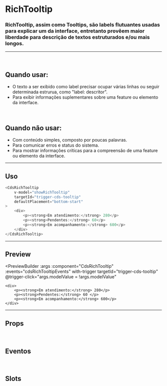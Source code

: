 # RichTooltip

### RichTooltip, assim como Tooltips, são labels flutuantes usadas para explicar um da interface, entretanto provêem maior liberdade para descrição de textos estruturados e/ou mais longos.
---
<br>

## Quando usar:
- O texto a ser exibido como label precisar ocupar várias linhas ou seguir determinada estrurua, como "label: descritor".
- Para exibir informações suplementares sobre uma feature ou elemento da interface.


<br>

## Quando não usar:
- Com conteúdo simples, composto por poucas palavras.
- Para comunicar erros e status do sistema.
- Para mostrar informações críticas para a compreensão de uma feature ou elemento da interface.


---

## Uso

```js
<CdsRichTooltip
	v-model="showRichTooltip"
	targetId="trigger-cds-tooltip"
	defaultPlacement="bottom-start"
>
	<div>
		<p><strong>Em atendimento:</strong> 280</p>
		<p><strong>Pendentes:</strong> 60</p>
		<p><strong>Em acompanhamento:</strong> 600</p>
	</div>
</CdsRichTooltip>
```

---

## Preview

<PreviewBuilder
	:args
	:component="CdsRichTooltip"
	:events="cdsRichTooltipEvents"
	with-trigger
	targetId="trigger-cds-tooltip"
	@trigger-click="args.modelValue = !args.modelValue"
>
	<div>
		<p><strong>Em atendimento:</strong> 280</p>
		<p><strong>Pendentes:</strong> 60 </p>
		<p><strong>Em acompanhamento:</strong> 600</p>
	</div>
</PreviewBuilder>

---

## Props

<APITable
	name="RichTooltip"
	section="props"
/>
<br>

## Eventos

<APITable
	name="RichTooltip"
	section="events"
/>
<br>

## Slots

<APITable
	name="RichTooltip"
	section="slots"
/>

<script setup>
import { ref } from 'vue';
import CdsRichTooltip from '@/components/RichTooltip.vue';

const cdsRichTooltipEvents = [
	'update:modelValue'
];

const args = ref({
	targetId: 'trigger-cds-tooltip',
	defaultPlacement: 'top-start',
});
</script>
